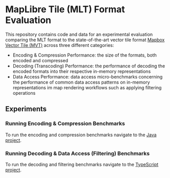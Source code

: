 # MapLibre Tile (MLT) Format Evaluation


This repository contains code and data for an experimental evaluation comparing the MLT format to 
the state-of-the-art vector tile format [Mapbox Vector Tile (MVT)](https://github.com/mapbox/vector-tile-spec) across 
three different categories:
- Encoding & Compression Performance: the size of the formats, both encoded and compressed
- Decoding (Transcoding) Performance: the performance of decoding the encoded formats into their respective in-memory representations
- Data Access Performance: data access micro-benchmarks concerning the performance of common data access patterns on in-memory representations im map rendering workflows such as applying filtering operations

##  Experiments

### Running Encoding & Compression Benchmarks

To run the encoding and compression benchmarks navigate to the [Java project](./java).

### Running Decoding & Data Access (Filtering) Benchmarks

To run the decoding and filtering benchmarks navigate to the [TypeScript project](./ts).
